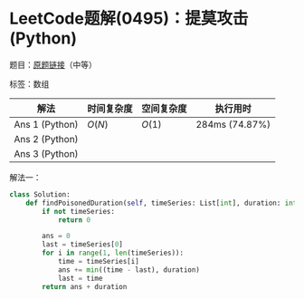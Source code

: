 # LeetCode题解(0495)：提莫攻击(Python)

题目：[原题链接](https://leetcode-cn.com/problems/teemo-attacking/)（中等）

标签：数组

| 解法           | 时间复杂度 | 空间复杂度 | 执行用时       |
| -------------- | ---------- | ---------- | -------------- |
| Ans 1 (Python) | $O(N)$     | $O(1)$     | 284ms (74.87%) |
| Ans 2 (Python) |            |            |                |
| Ans 3 (Python) |            |            |                |

解法一：

```python
class Solution:
    def findPoisonedDuration(self, timeSeries: List[int], duration: int) -> int:
        if not timeSeries:
            return 0

        ans = 0
        last = timeSeries[0]
        for i in range(1, len(timeSeries)):
            time = timeSeries[i]
            ans += min((time - last), duration)
            last = time
        return ans + duration
```

